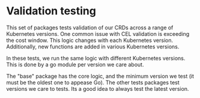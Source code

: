 # Validation testing

This set of packages tests validation of our CRDs across a range of Kubernetes versions.
One common issue with CEL validation is exceeding the cost window.
This logic changes with each Kubernetes version.
Additionally, new functions are added in various Kubernetes versions.

In these tests, we run the same logic with different Kubernetes versions.
This is done by a go module per version we care about.

The "base" package has the core logic, and the minimum version we test (it must be the oldest one to appease Go).
The other tests packages test versions we care to tests.
Its a good idea to always test the latest version.
